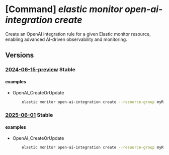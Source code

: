 # [Command] _elastic monitor open-ai-integration create_

Create an OpenAI integration rule for a given Elastic monitor resource, enabling advanced AI-driven observability and monitoring.

## Versions

### [2024-06-15-preview](/Resources/mgmt-plane/L3N1YnNjcmlwdGlvbnMve30vcmVzb3VyY2Vncm91cHMve30vcHJvdmlkZXJzL21pY3Jvc29mdC5lbGFzdGljL21vbml0b3JzL3t9L29wZW5haWludGVncmF0aW9ucy97fQ==/2024-06-15-preview.xml) **Stable**

<!-- mgmt-plane /subscriptions/{}/resourcegroups/{}/providers/microsoft.elastic/monitors/{}/openaiintegrations/{} 2024-06-15-preview -->

#### examples

- OpenAI_CreateOrUpdate
    ```bash
        elastic monitor open-ai-integration create --resource-group myResourceGroup --monitor-name myMonitor --integration-name default
    ```

### [2025-06-01](/Resources/mgmt-plane/L3N1YnNjcmlwdGlvbnMve30vcmVzb3VyY2Vncm91cHMve30vcHJvdmlkZXJzL21pY3Jvc29mdC5lbGFzdGljL21vbml0b3JzL3t9L29wZW5haWludGVncmF0aW9ucy97fQ==/2025-06-01.xml) **Stable**

<!-- mgmt-plane /subscriptions/{}/resourcegroups/{}/providers/microsoft.elastic/monitors/{}/openaiintegrations/{} 2025-06-01 -->

#### examples

- OpenAI_CreateOrUpdate
    ```bash
        elastic monitor open-ai-integration create --resource-group myResourceGroup --monitor-name myMonitor --integration-name default
    ```
